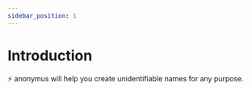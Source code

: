```yaml
---
sidebar_position: 1
---
```


# Introduction

⚡️ anonymus will help you create unidentifiable names for any purpose.
